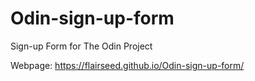 # Odin-sign-up-form
Sign-up Form for The Odin Project

Webpage: https://flairseed.github.io/Odin-sign-up-form/
